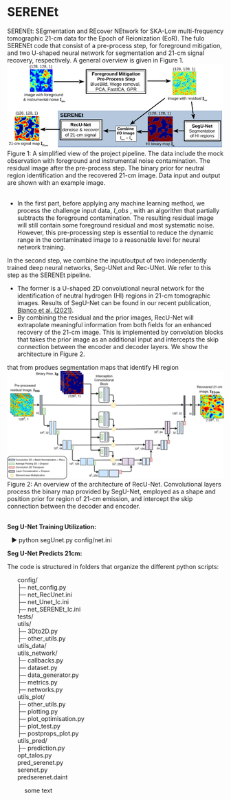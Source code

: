 # SERENEt
SERENEt: SEgmentation and REcover NEtwork for SKA-Low multi-frequency tomographic 21-cm data for the Epoch of Reionization (EoR). The fulo SERENEt code that consist of a pre-process step, for foreground mitigation, and two U-shaped neural network for segmentation and 21-cm signal recovery, respectively. A general overview is given in Figure 1.<br/>
<img src="https://github.com/micbia/serenet/blob/main/docs/SERENEt_pipeline.png"><br/>
Figure 1: A simplified view of the project pipeline. The data include the mock observation with foreground and instrumental noise contamination. The residual image after the pre-process step. The binary prior for neutral region identification and the recovered 21-cm image. Data input and output are shown with an example image.<br/><br/>

<ul>
  <li> In the first part, before applying any machine learning method, we process the challenge input data, <i>I_obs</i> , with an algorithm that partially subtracts the foreground contamination. The resulting residual image will still contain some foreground residual and most systematic noise. However, this pre-processing step is essential to reduce the dynamic range in the contaminated image to a reasonable level for neural network training.
</ul> 

In the second step, we combine the input/output of two independently trained deep neural networks, Seg-UNet and Rec-UNet. We refer to this step as the SERENEt pipeline.

<ul>
  <li>  The former is a U-shaped 2D convolutional neural network for the identification of neutral hydrogen (HI) regions in 21-cm tomographic images. Results of SegU-Net can be found in our recent publication, <a href="https://academic.oup.com/mnras/article/505/3/3982/6286907?login=true">Bianco et al. (2021)</a>. 
  
  <li> By combining the residual and the prior images, RecU-Net will extrapolate meaningful information from both fields for an enhanced recovery of the 21-cm image. This is implemented by convolution blocks that takes the prior image as an additional input and intercepts the skip connection between the encoder and decoder layers. We show the architecture in Figure 2.
</ul> 


that from produes segmentation maps that identify HI region 
<img src="https://github.com/micbia/serenet/blob/main/docs/RecUNet_model.png"> <br/>
Figure 2: An overview of the architecture of RecU-Net. Convolutional layers process the binary map provided by SegU-Net, employed as a shape and position prior for region of 21-cm emission, and intercept the skip connection between the decoder and encoder.<br/><br/>


<b>Seg U-Net Training Utilization:</b></br>

<p style="margin-left:10px">&#9654; python segUnet.py config/net.ini</p>

<b>Seg U-Net Predicts 21cm:</b></br>

<p>The code is structured in folders that organize the different python scripts:</p>
<ul>
config/<br/>
├─ net_config.py<br/>
├─ net_RecUnet.ini<br/>
├─ net_Unet_lc.ini<br/>
├─ net_SERENEt_lc.ini<br/>
tests/<br/>
utils/<br/>
├─ 3Dto2D.py<br/>
├─ other_utils.py<br/>
utils_data/<br/>
utils_network/<br/>
├─ callbacks.py<br/>
├─ dataset.py<br/>
├─ data_generator.py<br/>
├─ metrics.py<br/>
├─ networks.py<br/>
utils_plot/<br/>
├─ other_utils.py<br/>
├─ plotting.py<br/>
├─ plot_optimisation.py<br/>
├─ plot_test.py<br/>
├─ postprops_plot.py<br/>
utils_pred/<br/>
├─ prediction.py<br/>
opt_talos.py<br/>
pred_serenet.py<br/>
serenet.py<br/>
predserenet.daint
</ul>


<p style="margin-left:40px">some text</p>

